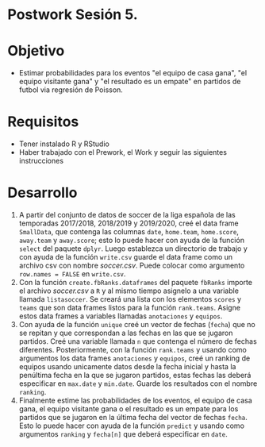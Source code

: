 # Postwork Sesión 5.

# Objetivo

- Estimar probabilidades para los eventos "el equipo de casa gana", "el equipo visitante gana" y "el resultado es un empate" en partidos de futbol via regresión de Poisson.

# Requisitos

- Tener instalado R y RStudio
- Haber trabajado con el Prework, el Work y seguir las siguientes instrucciones

# Desarrollo

1. A partir del conjunto de datos de soccer de la liga española de las temporadas 2017/2018, 2018/2019 y 2019/2020, creé el data frame `SmallData`, que contenga las columnas `date`, `home.team`, `home.score`, `away.team` y `away.score`; esto lo puede hacer con ayuda de la función `select` del paquete `dplyr`. Luego establezca un directorio de trabajo y con ayuda de la función `write.csv` guarde el data frame como un archivo csv con nombre *soccer.csv*. Puede colocar como argumento `row.names = FALSE` en `write.csv`. 
2. Con la función `create.fbRanks.dataframes` del paquete `fbRanks` importe el archivo *soccer.csv* a `R` y al mismo tiempo asignelo a una variable llamada `listasoccer`. Se creará una lista con los elementos `scores` y `teams` que son data frames listos para la función `rank.teams`. Asigne estos data frames a variables llamadas `anotaciones` y `equipos`.
3. Con ayuda de la función `unique` creé un vector de fechas (`fecha`) que no se repitan y que correspondan a las fechas en las que se jugaron partidos. Creé una variable llamada `n` que contenga el número de fechas diferentes. Posteriormente, con la función `rank.teams` y usando como argumentos los data frames `anotaciones` y `equipos`, creé un ranking de equipos usando unicamente datos desde la fecha inicial y hasta la penúltima fecha en la que se jugaron partidos, estas fechas las deberá especificar en `max.date` y `min.date`. Guarde los resultados con el nombre `ranking`.
4. Finalmente estime las probabilidades de los eventos, el equipo de casa gana, el equipo visitante gana o el resultado es un empate para los partidos que se jugaron en la última fecha del vector de fechas `fecha`. Esto lo puede hacer con ayuda de la función `predict` y usando como argumentos `ranking` y `fecha[n]` que deberá especificar en `date`.
